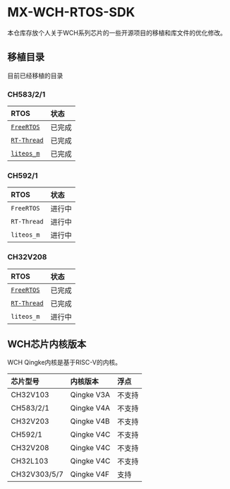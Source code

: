 # MX-WCH-RTOS-SDK

本仓库存放个人关于WCH系列芯片的一些开源项目的移植和库文件的优化修改。

## 移植目录

目前已经移植的目录

### CH583/2/1

| RTOS | 状态 |
| :---- | :---- |
| [`FreeRTOS`](CH583_2_1/FreeRTOS/) | 已完成 |
| [`RT-Thread`](CH583_2_1/RT-Thread-Nano/) | 已完成 |
| [`liteos_m`](CH583_2_1/LiteOS_m/) | 已完成 |

### CH592/1

| RTOS | 状态 |
| :---- | :---- |
| `FreeRTOS` | 进行中 |
| `RT-Thread` | 进行中 |
| `liteos_m` | 进行中 |

### CH32V208

| RTOS | 状态 |
| :---- | :---- |
| [`FreeRTOS`](CH32V208/FreeRTOS/) | 已完成 |
| [`RT-Thread`](CH32V208/RT-Thread-Nano/) | 已完成 |
| `liteos_m` | 进行中 |

## WCH芯片内核版本

WCH Qingke内核是基于RISC-V的内核。

| 芯片型号 | 内核版本 | 浮点 |
| :---- | :---- | :---- |
| CH32V103 | Qingke V3A | 不支持 |
| CH583/2/1 | Qingke V4A | 不支持 |
| CH32V203 | Qingke V4B | 不支持 |
| CH592/1 | Qingke V4C | 不支持 |
| CH32V208 | Qingke V4C | 不支持 |
| CH32L103 | Qingke V4C | 不支持 |
| CH32V303/5/7 | Qingke V4F | 支持 |
